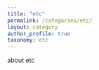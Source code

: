 ```yaml
---
title: "etc"
permalink: /categories/etc/
layout: category
author_profile: true
taxonomy: etc
---
```


about etc